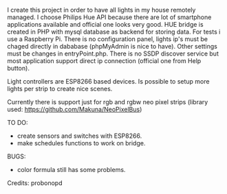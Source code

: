 I create this project in order to have all lights in my house remotely managed. I choose Philips Hue API because there are lot of smartphone applications available and official one looks very good. 
HUE bridge is created in PHP with mysql database as backend for storing data. For tests i use a Raspberry Pi. There is no configuration panel, lights ip's must be chaged directly in dababase (phpMyAdmin is nice to have). Other settings must be changes in entryPoint.php. There is no SSDP discover service but most application support direct ip connection (official one from Help button).

Light controllers are ESP8266 based devices. Is possible to setup more lights per strip to create nice scenes. 

Currently there is support just for rgb and rgbw neo pixel strips (library used: https://github.com/Makuna/NeoPixelBus)

TO DO:
 - create sensors and switches with ESP8266.
 - make schedules functions to work on bridge.

 BUGS:
 - color formula still has some problems.
 
 Credits: probonopd
